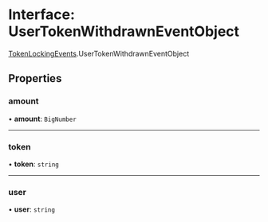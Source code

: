 # Interface: UserTokenWithdrawnEventObject

[TokenLockingEvents](../modules/TokenLockingEvents.md).UserTokenWithdrawnEventObject

## Properties

### amount

• **amount**: `BigNumber`

___

### token

• **token**: `string`

___

### user

• **user**: `string`
